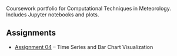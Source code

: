 Coursework portfolio for Computational Techniques in Meteorology. Includes Jupyter notebooks and plots.

## Assignments

- [Assignment 04](assignment04) – Time Series and Bar Chart Visualization
